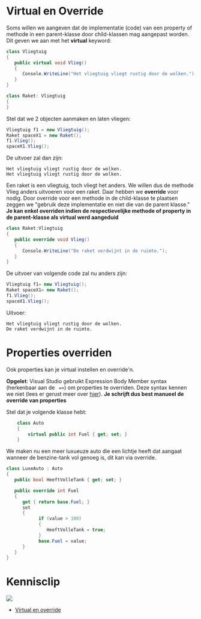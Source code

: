 # Virtual en Override
Soms willen we aangeven dat de implementatie (code) van een property of methode in een parent-klasse door child-klassen mag aangepast worden.
Dit geven we aan met het  **virtual** keyword:

```csharp
class Vliegtuig
{
   public virtual void Vlieg()
   {
      Console.WriteLine("Het vliegtuig vliegt rustig door de wolken.");
   }
}

class Raket: Vliegtuig
{
}

```
Stel dat we 2 objecten aanmaken en laten vliegen:

```csharp
Vliegtuig f1 = new Vliegtuig();
Raket spaceX1 = new Raket();
f1.Vlieg();
spaceX1.Vlieg();
```

De uitvoer zal dan zijn:

```
Het vliegtuig vliegt rustig door de wolken.
Het vliegtuig vliegt rustig door de wolken.
```

Een raket is een vliegtuig, toch vliegt het anders. We willen dus de methode Vlieg anders uitvoeren voor een raket. Daar hebben we **override** voor nodig. Door override voor een methode in de child-klasse te plaatsen zeggen we "gebruik deze implementatie en niet die van de parent klasse."
**Je kan enkel overriden indien de respectievelijke methode of property in de parent-klasse als virtual werd aangeduid**

```csharp
class Raket:Vliegtuig
{
   public override void Vlieg()
   {
      Console.WriteLine("De raket verdwijnt in de ruimte.");
   }     
}
```

De uitvoer van volgende code zal nu anders zijn:
```csharp
Vliegtuig f1= new Vliegtuig();
Raket spaceX1= new Raket();
f1.Vlieg();
spaceX1.Vlieg();
```
Uitvoer:
```
Het vliegtuig vliegt rustig door de wolken.
De raket verdwijnt in de ruimte.
```

# Properties overriden

Ook properties kan je virtual instellen en override'n. 

**Opgelet**: Visual Studio gebruikt Expression Body Member syntax (herkenbaar aan de `` =>``) om properties te overriden. Deze syntax kennen we niet (lees er gerust meer over [hier](../B_appendix/6_exprbody.md)). **Je schrijft dus best manueel de override van properties**

Stel dat je volgende klasse hebt:

```csharp
    class Auto
    {
        virtual public int Fuel { get; set; }
    }
```

We maken nu een meer luxueuze auto die een lichtje heeft dat aangaat wanneer de benzine-tank vol genoeg is, dit kan via override.


```csharp
class LuxeAuto : Auto
{
   public bool HeeftVolleTank { get; set; }

   public override int Fuel
   {
      get { return base.Fuel; }
      set
      {
            if (value > 100)
            {
               HeeftVolleTank = true;
            }
            base.Fuel = value;
      }
   }
}
```

# Kennisclip
![](../assets/infoclip.png)
* [Virtual en override](https://ap.cloud.panopto.eu/Panopto/Pages/Viewer.aspx?id=d549422d-eb27-4dd5-8154-ab7c00ba0728)
